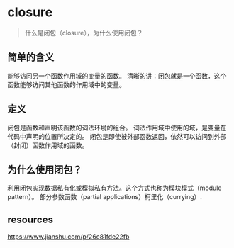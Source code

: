 # closure
> 什么是闭包（closure），为什么使用闭包？

## 简单的含义
能够访问另一个函数作用域的变量的函数。
清晰的讲：闭包就是一个函数，这个函数能够访问其他函数的作用域中的变量。

## 定义
闭包是函数和声明该函数的词法环境的组合。
词法作用域中使用的域，是变量在代码中声明的位置所决定的。
闭包是即使被外部函数返回，依然可以访问到外部（封闭）函数作用域的函数。

## 为什么使用闭包？
利用闭包实现数据私有化或模拟私有方法。这个方式也称为模块模式（module pattern）。
部分参数函数（partial applications）柯里化（currying）.


## resources
https://www.jianshu.com/p/26c81fde22fb